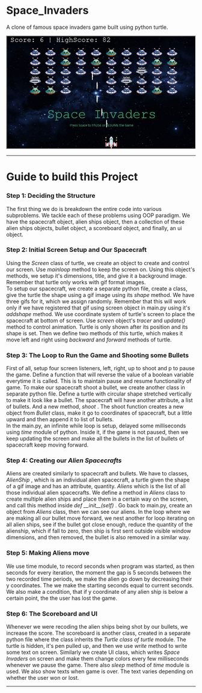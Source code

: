 # Space_Invaders
A clone of famous space invaders game built using python turtle.
<div>
  <img src="./code_output.JPG" alt="Code Output">
</div>

<hr>

# Guide to build this Project

<h3> Step 1: Deciding the Structure </h3>
<p>
  The first thing we do is breakdown the entire code into various subproblems. We tackle each of these problems using OOP paradigm. 
  We have the spacecraft object, alien ships object, then a collection of these alien ships objects, bullet object, a scoreboard object, and finally, an ui object.
</p>

<h3> Step 2: Initial Screen Setup and Our Spacecraft </h3>
<p>
  Using the <em> Screen </em> class of turtle, we create an object to create and control our screen. Use <em> mainloop </em> method to keep the screen on.
  Using this object's methods, we setup it's dimensions, title, and give it a background image. Remember that turtle only works with gif format images. <br>
  To setup our spacecraft, we create a separate python file, create a class, give the turtle the shape using a gif image using its <em> shape </em> method. 
  We have three gifs for it, which we assign randomly. Remember that this will work only if we have registered that gif using screen object in main.py using it's 
  <em> addshape </em> method. We use coordinate system of turtle's screen to place the spacecraft at bottom of screen. Use <em> screen </em> object's <em> tracer </em>
  and <em> update() </em> method to control animation. Turtle is only shown after its position and its shape is set. Then we define two methods of this turtle, which
  makes it move left and right using <em> backward </em> and <em> forward </em> methods of turtle.
</p>

<h3> Step 3: The Loop to Run the Game and Shooting some Bullets </h3>
<p>
  First of all, setup four screen listeners, left, right, up to shoot and p to pause the game. 
  Define a function that will reverse the value of a boolean variable everytime it is called. This is to maintain pause and resume functionality of game.
  To make our spacecraft shoot a bullet, we create another class in separate python file. Define a turtle with circular shape stretched vertically to make it look
  like a bullet. The spacecraft will have another attribute, a list of bullets. And a new method, <em> shoot </em>. 
  The shoot function creates a new object from <em> Bullet </em> class, make it go to coordinates of spacecraft, but a little upward and then append it to list of 
  bullets. <br>
  In the main.py, an infinite while loop is setup, delayed some milliseconds using <em> time </em> module of python. Inside it, if the game is not paused,
  then we keep updating the screen and make all the bullets in the list of bullets of spacecraft keep moving forward.
</p>

<h3> Step 4: Creating our <i>Alien Spacecrafts</i> </h3>
<p>
  Aliens are created similarly to spacecraft and bullets. We have to classes, <em> AlienShip </em>, which is an individual alien spacecraft, 
  a turtle given the shape of a gif image and has an attribute, quantity. <em> Aliens </em> which is the list of all those individual alien spacecrafts. 
  We define a method in <em> Aliens </em> class to create multiple alien ships and place them in a certain way on the screen, 
  and call this method inside <em> def __init__(self) </em>.
  Go back to main.py, create an object from <em> Aliens </em> class, then we can see our aliens. In the loop where we are making all our bullet move forward, 
  we nest another for loop iterating on all alien ships, see if the bullet got close enough, reduce the quantity of the alienship, which if fall to zero,
  then ship is first sent outside visible window dimensions, and then removed, the bullet is also removed in a similar way.
</p>

<h3> Step 5: Making Aliens move </h3>
<p>
  We use time module, to record seconds when program was started, as then seconds for every iteration, the moment the gap is 5 seconds between the two recorded time
  periods, we make the alien go down by decreasing their y coordinates. The we make the starting seconds equal to current seconds. We also make a condition,
  that if y coordinate of any alien ship is below a certain point, the the user has lost the game.
</p>

<h3> Step 6: The Scoreboard and UI </h3>
<p>
  Whenever we were recoding the alien ships being shot by our bullets, we increase the score. The scoreboard is another class, created in a separate python file
  where the class inherits the <em> Turtle class of turtle </em> module. The turtle is hidden, it's pen pulled up, and then we use <em>write</em> method to
  write some text on screen. Similarly we create UI class, which writes <em>Space Invaders</em> on screen and make them change colors every few milliseconds 
  whenever we pause the game. There also <em> sleep </em> method of <em> time </em> module is used. We also show texts when game is over. The text varies depending
  on whether the user won or lost.
</p>

<hr>
